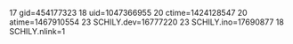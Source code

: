 17 gid=454177323
18 uid=1047366955
20 ctime=1424128547
20 atime=1467910554
23 SCHILY.dev=16777220
23 SCHILY.ino=17690877
18 SCHILY.nlink=1
